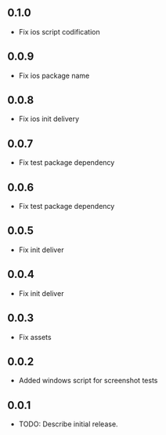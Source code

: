 ## 0.1.0

- Fix ios script codification

## 0.0.9

- Fix ios package name

## 0.0.8

- Fix ios init delivery

## 0.0.7

- Fix test package dependency

## 0.0.6

- Fix test package dependency

## 0.0.5

- Fix init deliver

## 0.0.4

- Fix init deliver

## 0.0.3

- Fix assets

## 0.0.2

- Added windows script for screenshot tests

## 0.0.1

- TODO: Describe initial release.

